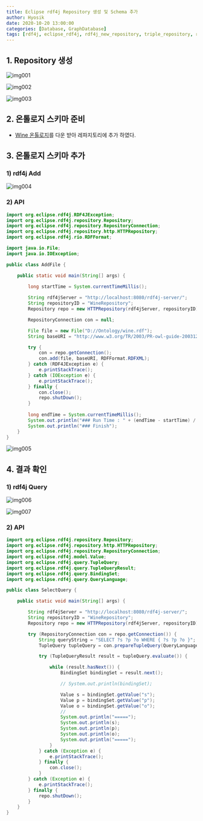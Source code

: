 ```yaml
---
title: Eclipse rdf4j Repository 생성 및 Schema 추가
author: Hyosik
date: 2020-10-20 13:00:00
categories: [Database, GraphDatabase]
tags: [rdf4j, eclipse_rdf4j, rdf4j_new_repository, triple_repository, rdf4j_add_schema, rdf4j_add_rdf, rdf4j_add_triple]
---
```


## 1. Repository 생성

![img001](/assets/img/2020-10-20-eclipse-rdf4j-new-repository-add-schema/img001.png)

![img002](/assets/img/2020-10-20-eclipse-rdf4j-new-repository-add-schema/img002.png)

![img003](/assets/img/2020-10-20-eclipse-rdf4j-new-repository-add-schema/img003.png)

## 2. 온톨로지 스키마 준비

* [Wine 온톨로지](https://www.w3.org/TR/2004/REC-owl-guide-20040210/wine.rdf)를 다운 받아 레파지토리에 추가 하였다.

## 3. 온톨로지 스키마 추가

### 1) rdf4j Add

![img004](/assets/img/2020-10-20-eclipse-rdf4j-new-repository-add-schema/img004.png)

### 2) API

```java
import org.eclipse.rdf4j.RDF4JException;
import org.eclipse.rdf4j.repository.Repository;
import org.eclipse.rdf4j.repository.RepositoryConnection;
import org.eclipse.rdf4j.repository.http.HTTPRepository;
import org.eclipse.rdf4j.rio.RDFFormat;

import java.io.File;
import java.io.IOException;

public class AddFile {

	public static void main(String[] args) {
		
		long startTime = System.currentTimeMillis();

		String rdf4jServer = "http://localhost:8080/rdf4j-server/";
		String repositoryID = "WineRepository";
		Repository repo = new HTTPRepository(rdf4jServer, repositoryID);

		RepositoryConnection con = null;

		File file = new File("D://Ontology/wine.rdf");
		String baseURI = "http://www.w3.org/TR/2003/PR-owl-guide-20031209/wine#";

		try {
			con = repo.getConnection();
			con.add(file, baseURI, RDFFormat.RDFXML);
		} catch (RDF4JException e) {
			e.printStackTrace();
		} catch (IOException e) {
			e.printStackTrace();
		} finally {
			con.close();
			repo.shutDown();
		}
		
		long endTime = System.currentTimeMillis();
		System.out.println("### Run Time : " + (endTime - startTime) / 1000.0 + "sec");
		System.out.println("### Finish");
	}
}
```

![img005](/assets/img/2020-10-20-eclipse-rdf4j-new-repository-add-schema/img005.png)

## 4. 결과 확인

### 1) rdf4j Query

![img006](/assets/img/2020-10-20-eclipse-rdf4j-new-repository-add-schema/img006.png)

![img007](/assets/img/2020-10-20-eclipse-rdf4j-new-repository-add-schema/img007.png)

### 2) API

```java
import org.eclipse.rdf4j.repository.Repository;
import org.eclipse.rdf4j.repository.http.HTTPRepository;
import org.eclipse.rdf4j.repository.RepositoryConnection;
import org.eclipse.rdf4j.model.Value;
import org.eclipse.rdf4j.query.TupleQuery;
import org.eclipse.rdf4j.query.TupleQueryResult;
import org.eclipse.rdf4j.query.BindingSet;
import org.eclipse.rdf4j.query.QueryLanguage;

public class SelectQuery {

	public static void main(String[] args) {

		String rdf4jServer = "http://localhost:8080/rdf4j-server/";
		String repositoryID = "WineRepository";
		Repository repo = new HTTPRepository(rdf4jServer, repositoryID);

		try (RepositoryConnection con = repo.getConnection()) {
			String queryString = "SELECT ?s ?p ?o WHERE { ?s ?p ?o }";
			TupleQuery tupleQuery = con.prepareTupleQuery(QueryLanguage.SPARQL, queryString);

			try (TupleQueryResult result = tupleQuery.evaluate()) {

				while (result.hasNext()) {
					BindingSet bindingSet = result.next();

					// System.out.println(bindingSet);

					Value s = bindingSet.getValue("s");
					Value p = bindingSet.getValue("p");
					Value o = bindingSet.getValue("o");
					//
					System.out.println("=====");
					System.out.println(s);
					System.out.println(p);
					System.out.println(o);
					System.out.println("=====");
				}
			} catch (Exception e) {
				e.printStackTrace();
			} finally {
				con.close();
			}
		} catch (Exception e) {
			e.printStackTrace();
		} finally {
			repo.shutDown();
		}
	}
}
```
